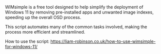 WIMsimple is a free tool designed to help simplify the deployment of Windows 11 by removing pre-installed apps and unwanted image indexes, speeding up the overall OSD process.

This script automates many of the common tasks involved, making the process more efficient and streamlined.

How to use the script: https://liam-robinson.co.uk/how-to-use-wimsimple-for-windows-11/
